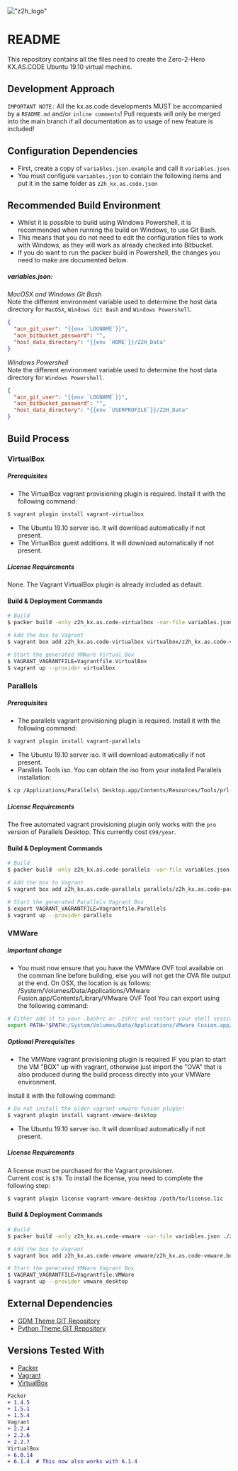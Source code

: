 !["z2h_logo"](images/Zero2Hero_Logo_Black.png "z2h_logo")
# README

This repository contains all the files need to create the Zero-2-Hero KX.AS.CODE Ubuntu 19.10 virtual machine.

## Development Approach
`IMPORTANT NOTE:` All the kx.as.code developments MUST be accompanied by a `README.md` and/or `inline comments`! Pull requests will only be merged into the main branch if all documentation as to usage of new feature is included!

## Configuration Dependencies
- First, create a copy of `variables.json.example` and call it `variables.json`
- You must configure `variables.json` to contain the following items and put it in the same folder as `z2h_kx.as.code.json`

## Recommended Build Environment
- Whilst it is possible to build using Windows Powershell, it is recommended when running the build on Windows, to use Git Bash.
- This means that you do not need to edit the configuration files to work with Windows, as they will work as already checked into Bitbucket.
- If you do want to run the packer build in Powershell, the changes you need to make are documented below.

##### variables.json:
*MacOSX and Windows Git Bash*\
Note the different environment variable used to determine the host data directory for `MacOSX`, `Windows Git Bash` and `Windows Powershell`.
```json
{
  "acn_git_user": "{{env `LOGNAME`}}",
  "acn_bitbucket_password": "",
  "host_data_directory": "{{env `HOME`}}/Z2H_Data"
}
```

*Windows Powershell* \
Note the different environment variable used to determine the host data directory for `Windows Powershell`.
```json
{
  "acn_git_user": "{{env `LOGNAME`}}",
  "acn_bitbucket_password": "",
  "host_data_directory": "{{env `USERPROFILE`}}/Z2H_Data"
}
```

## Build Process

### VirtualBox

##### Prerequisites
- The VirtualBox vagrant provisioning plugin is required.
Install it with the following command:
```bash
$ vagrant plugin install vagrant-virtualbox
```
- The Ubuntu 19.10 server iso. It will download automatically if not present.
- The VirtualBox guest additions. It will download automatically if not present.

##### License Requirements
None. The Vagrant VirtualBox plugin is already included as default.

#### Build & Deployment Commands

```bash
# Build
$ packer build -only z2h_kx.as.code-virtualbox -var-file variables.json ./z2h_kx.as.code.json

# Add the box to Vagrant
$ vagrant box add z2h_kx.as.code-virtualbox virtualbox/z2h_kx.as.code-virtualbox.box --force

# Start the generated VMWare Virtual Box
$ VAGRANT_VAGRANTFILE=Vagrantfile.VirtualBox
$ vagrant up --provider virtualbox
```

### Parallels
##### Prerequisites
- The parallels vagrant provisioning plugin is required.
Install it with the following command:
```bash
$ vagrant plugin install vagrant-parallels
```
- The Ubuntu 19.10 server iso. It will download automatically if not present.
- Parallels Tools iso. You can obtain the iso from your installed Parallels installation:
```bash
$ cp /Applications/Parallels\ Desktop.app/Contents/Resources/Tools/prl-tools-lin.iso ./iso
```

##### License Requirements
The free automated vagrant provisioning plugin only works with the `pro` version of Parallels Desktop.
This currently cost `€99/year`.

#### Build & Deployment Commands

```bash
# Build
$ packer build -only z2h_kx.as.code-parallels -var-file variables.json ./z2h_kx.as.code.json

# Add the box to Vagrant
$ vagrant box add z2h_kx.as.code-parallels parallels/z2h_kx.as.code-parallels.box --force

# Start the generated Parallels Vagrant Box
$ export VAGRANT_VAGRANTFILE=Vagrantfile.Parallels
$ vagrant up --provider parallels
```

### VMWare
##### Important change
- You must now ensure that you have the VMWare OVF tool available on the comman line before building, else you will not get the OVA file output at the end.
On OSX, the location is as follows:
/System/Volumes/Data/Applications/VMware Fusion.app/Contents/Library/VMware OVF Tool
You can export using the following command:
```bash
# Either add it to your .bashrc or .zshrc and restart your shell session, or execute the line directly on the command line before executing the build
export PATH="$PATH:/System/Volumes/Data/Applications/VMware Fusion.app/Contents/Library/VMware OVF Tool"
```

##### Optional Prerequisites
- The VMWare vagrant provisioning plugin is required IF you plan to start the VM "BOX" up with vagrant, otherwise just import the "OVA" that is also produced during the build process directly into your VMWare environment.

Install it with the following command:
```bash
# Do not install the older vagrant-vmware-fusion plugin!
$ vagrant plugin install vagrant-vmware-desktop
```
- The Ubuntu 19.10 server iso. It will download automatically if not present.

##### License Requirements
A license must be purchased for the Vagrant provisioner.\
Current cost is `$79`.
To install the license, you need to complete the following step:

```bash
$ vagrant plugin license vagrant-vmware-desktop /path/to/license.lic
```
#### Build & Deployment Commands

```bash
# Build
$ packer build -only z2h_kx.as.code-vmware -var-file variables.json ./z2h_kx.as.code.json

# Add the box to Vagrant
$ vagrant box add z2h_kx.as.code-vmware vmware/z2h_kx.as.code-vmware.box --force

# Start the generated VMWare Vagrant Box
$ VAGRANT_VAGRANTFILE=Vagrantfile.VMWare
$ vagrant up --provider vmware_desktop
```


## External Dependencies

- [GDM Theme GIT Repository][]
- [Python Theme GIT Repository][]

## Versions Tested With
- [Packer][]
- [Vagrant][]
- [VirtualBox][]
```diff
Packer
+ 1.4.5
+ 1.5.1
+ 1.5.4
Vagrant
+ 2.2.4
+ 2.2.6
+ 2.2.7
VirtualBox
+ 6.0.14
+ 6.1.4  # This now also works with 6.1.4
```


[Packer]: https://packer.io/
[Vagrant]: https://www.vagrantup.com/
[VirtualBox]: https://www.virtualbox.org/
[GDM Theme GIT Repository]: https://innersource.accenture.com/scm/kxas/z2h_gdm_theme.git
[Python Theme GIT Repository]: https://innersource.accenture.com/scm/kxas/z2h_plymouth_theme.git
